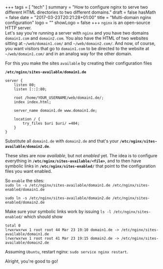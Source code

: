 +++
tags = [
  "tech"
]
summary = "How to configure nginx to serve two different HTML directories to two different domains."
draft = false
hasMath = false
date = "2017-03-23T20:21:28+01:00"
title = "Multi-domain nginx configuration"
logo = ""
showLogo = false
+++
`nginx` is an open-source HTTP server.   
Let's say you're running a server with `nginx` and you have two domains `domain1.com` and `domain2.com`. You also have the HTML of two websites sitting at `~/web/domain1.com/` and `~/web/domain2.com/`. And now, of course, you want visitors that go to `domain1.com` to be directed to the website at `~/web/domain1.com/` and in an analog way for the other domain.

For this you make the sites `available` by creating their configuration files

**`/etc/nginx/sites-available/domain1.de`**   
```
server {
	listen 80;
	listen [::]:80;

	root /home/YOUR_USERNAME/web/domain1.de/;
	index index.html;

	server_name domain1.de www.domain1.de;

	location / {
		try_files $uri $uri/ =404;
	}
}
```

Substitute all `domain1.de` with `domain2.de` and that's your **`/etc/nginx/sites-available/domain2.de`**.

These sites are now *available*, but not *enabled* yet. The idea is to configure everything in **`/etc/nginx/sites-available/<file>`**, and to then have symbolic links in **`/etc/nginx/sites-enabled/`** that point to the configuration files you want enabled.

So `enable` the sites:   
`sudo ln -s /etc/nginx/sites-available/domain1.de /etc/nginx/sites-enabled/domain1.de`

`sudo ln -s /etc/nginx/sites-available/domain2.de /etc/nginx/sites-enabled/domain2.de`

Make sure your symbolic links work by issuing `ls -l /etc/nginx/sites-enabled/` which should show

```
total 0
lrwxrwxrwx 1 root root 44 Mar 23 19:10 domain1.de -> /etc/nginx/sites-available/domain1.de
lrwxrwxrwx 1 root root 41 Mar 23 19:15 domain2.de -> /etc/nginx/sites-available/domain2.de
```

Assuming `Ubuntu`, restart nginx: `sudo service nginx restart`.

Alright, you're good to go!
